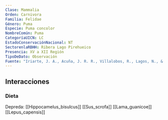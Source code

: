 ```yaml
---
Clase: Mammalia
Orden: Carnivora
Familia: Felidae
Género: Puma
Especie: Puma concolor
NombreComún: Puma
CategoríaUICN: LC
EstadoConservaciónNacional: NT
SectorenlaRBHH: Ribera Lago Pirehueico
Presencia: XV a XII Región
TipoDeDato: Observación
Fuente: "Iriarte, J. A., Acuña, J. R. R., Villalobos, R., Lagos, N., & Sade, S. (2013). Revisión actualizada sobre la biodiversidad y conservación de los felinos silvestres de Chile. Boletín de biodiversidad de Chile, (8), 5-24."
---
```

## Interacciones
### Dieta
Depreda:
[[Hippocamelus_bisulcus]]
[[Sus_scrofa]]
[[Lama_guanicoe]]
[[Lepus_capensis]]
